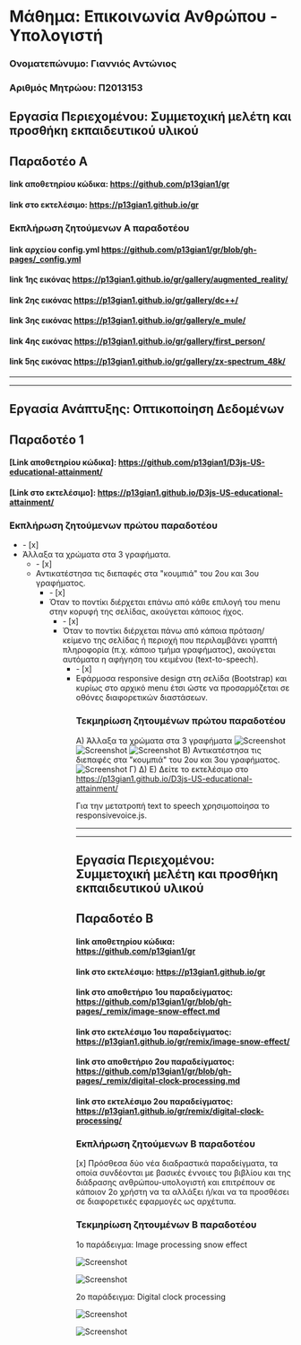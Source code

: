 # Μάθημα: Επικοινωνία Ανθρώπου - Υπολογιστή
 
### Ονοματεπώνυμο: Γιαννιός Αντώνιος
### Αριθμός Μητρώου: Π2013153

## Εργασία Περιεχομένου: Συμμετοχική μελέτη και προσθήκη εκπαιδευτικού υλικού

## Παραδοτέο Α

#### link αποθετηρίου κώδικα: https://github.com/p13gian1/gr
#### link στο εκτελέσιμο: https://p13gian1.github.io/gr

### Εκπλήρωση ζητούμενων A παραδοτέου

#### link  αρχείου config.yml https://github.com/p13gian1/gr/blob/gh-pages/_config.yml

#### link 1ης εικόνας https://p13gian1.github.io/gr/gallery/augmented_reality/

#### link 2ης εικόνας https://p13gian1.github.io/gr/gallery/dc++/

#### link 3ης εικόνας https://p13gian1.github.io/gr/gallery/e_mule/

#### link 4ης εικόνας https://p13gian1.github.io/gr/gallery/first_person/

#### link 5ης εικόνας https://p13gian1.github.io/gr/gallery/zx-spectrum_48k/

-------------------------------------------------------------------------------------------
-------------------------------------------------------------------------------------------

## Εργασία Ανάπτυξης: Οπτικοποίηση Δεδομένων

## Παραδοτέο 1

#### [Link αποθετηρίου κώδικα]: https://github.com/p13gian1/D3js-US-educational-attainment/
#### [Link στο εκτελέσιμο]: https://p13gian1.github.io/D3js-US-educational-attainment/

### Εκπλήρωση ζητούμενων πρώτου παραδοτέου

<ul><li>- [x]</li><li> Άλλαξα τα χρώματα στα 3 γραφήματα.

<ul><li>- [x]</li><li> Αντικατέστησα τις διεπαφές στα "κουμπιά" του 2ου και 3ου γραφήματος.

<ul><li>- [x]</li><li> Όταν το ποντίκι διέρχεται επάνω από κάθε επιλογή του menu στην κορυφή της σελίδας, ακούγεται κάποιος ήχος.

<ul><li>- [x]</li><li> Όταν το ποντίκι διέρχεται πάνω από κάποια πρόταση/κείμενο της σελίδας ή περιοχή που περιλαμβάνει γραπτή πληροφορία (π.χ. κάποιο τμήμα     γραφήματος), ακούγεται αυτόματα η αφήγηση του κειμένου (text-to-speech).

<ul><li>- [x]</li><li> Εφάρμοσα responsive design στη σελίδα (Bootstrap) και κυρίως στο αρχικό menu έτσι ώστε να προσαρμόζεται σε οθόνες διαφορετικών διαστάσεων.

### Τεκμηρίωση ζητουμένων πρώτου παραδοτέου

Α) Άλλαξα τα χρώματα στα 3 γραφήματα
![Screenshot](PieChart.JPG)
![Screenshot](chart.JPG)
![Screenshot](State.JPG)
Β) Αντικατέστησα τις διεπαφές στα "κουμπιά" του 2ου και 3ου γραφήματος.
![Screenshot](Buttons.jpg)
Γ) Δ) Ε) Δείτε το εκτελέσιμο στο https://p13gian1.github.io/D3js-US-educational-attainment/

Για την μετατροπή text to speech χρησιμοποίησα το responsivevoice.js.

-------------------------------------------------------------------------------------------
-------------------------------------------------------------------------------------------

## Εργασία Περιεχομένου: Συμμετοχική μελέτη και προσθήκη εκπαιδευτικού υλικού

## Παραδοτέο B

#### link αποθετηρίου κώδικα: https://github.com/p13gian1/gr
#### link στο εκτελέσιμο: https://p13gian1.github.io/gr

#### link στο αποθετήριο 1oυ παραδείγματος: https://github.com/p13gian1/gr/blob/gh-pages/_remix/image-snow-effect.md
#### link στο εκτελέσιμο 1ου παραδείγματος: https://p13gian1.github.io/gr/remix/image-snow-effect/

#### link στο αποθετήριο 2oυ παραδείγματος: https://github.com/p13gian1/gr/blob/gh-pages/_remix/digital-clock-processing.md
#### link στο εκτελέσιμο 2ου παραδείγματος: https://p13gian1.github.io/gr/remix/digital-clock-processing/

### Εκπλήρωση ζητούμενων B παραδοτέου

[x] Πρόσθεσα δύο νέα διαδραστικά παραδείγματα, τα οποία συνδέονται με βασικές έννοιες του βιβλίου και της διάδρασης ανθρώπου-υπολογιστή και επιτρέπουν σε κάποιον 2ο χρήστη να τα αλλάξει ή/και να τα προσθέσει σε διαφορετικές εφαρμογές ως αρχέτυπα.

### Τεκμηρίωση ζητουμένων Β παραδοτέου

1o παράδειγμα: Ιmage processing snow effect

![Screenshot](ex1.JPG)

![Screenshot](ex1a.JPG)

2o παράδειγμα: Digital clock processing

![Screenshot](ex2.JPG)

![Screenshot](ex2a.JPG)
